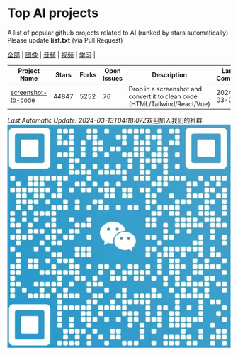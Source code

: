 # Top AI projects
A list of popular github projects related to AI (ranked by stars automatically)
Please update **list.txt** (via Pull Request)

<a href="./README.md">全部</a> |   <a href="./READMEpicture.md">图像</a> |   <a href="./READMEaudio.md">音频</a> | <a href="./READMEvideo.md">视频</a> | <a href="./READMElearn.md">学习</a> | 

| Project Name | Stars | Forks | Open Issues | Description | Last Commit |
| ------------ | ----- | ----- | ----------- | ----------- | ----------- |
| [screenshot-to-code](https://github.com/abi/screenshot-to-code) | 44847 | 5252 | 76 | Drop in a screenshot and convert it to clean code (HTML/Tailwind/React/Vue) | 2024-03-08 |

*Last Automatic Update: 2024-03-13T04:18:07Z*欢迎加入我们的社群 ![](https://raw.githubusercontent.com/mouuii/picture/master/weichat.jpg) 